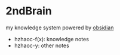 # 2ndBrain
 my knowledge system powered by [obsidian](https://obsidian.md/)

- hzhaoc-f(x): knowledge notes
- hzhaoc-y: other notes
